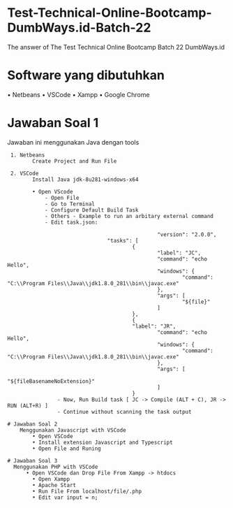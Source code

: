 # Test-Technical-Online-Bootcamp-DumbWays.id-Batch-22
  The answer of The Test Technical Online Bootcamp Batch 22 DumbWays.id
  
 # Software yang dibutuhkan
   • Netbeans
	 • VSCode
	 • Xampp
	 • Google Chrome
 
 # Jawaban Soal 1
   Jawaban ini menggunakan Java dengan tools
	 
	 1. Netbeans
	 		Create Project and Run File
	 
	 2. VSCode
	 		Install Java jdk-8u281-windows-x64
			
			• Open VScode
				- Open File
				- Go to Terminal
				- Configure Default Build Task
				- Others - Example to run an arbitary external command
				- Edit task.json:
						
													"version": "2.0.0",
									"tasks": [
											{
													"label": "JC",
													"command": "echo Hello",
													"windows": {
															"command": "C:\\Program Files\\Java\\jdk1.8.0_281\\bin\\javac.exe"
													},
													"args": [
															"${file}"
													]
											},
											{
											"label": "JR",
													"command": "echo Hello",
													"windows": {
															"command": "C:\\Program Files\\Java\\jdk1.8.0_281\\bin\\javac.exe"
													},
													"args": [
															"${fileBasenameNoExtension}"
													]
											}
					- Now, Run Build task [ JC -> Compile (ALT + C), JR -> RUN (ALT+R) ]
					- Continue without scanning the task output
  
	# Jawaban Soal 2
		Menggunakan Javascript with VSCode
			• Open VSCode
			• Install extension Javascript and Typescript
			• Open File and Runing
			
	# Jawaban Soal 3
	  Menggunakan PHP with VSCode
		  • Open VSCode dan Drop File From Xampp -> htdocs
			• Open Xampp
			• Apache Start
			• Run File From localhost/file/.php
			• Edit var input = n;
